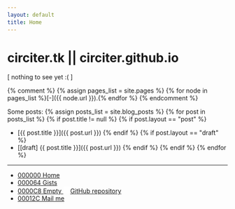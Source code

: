 ```yaml
---
layout: default
title: Home
---
```


# circiter.tk || circiter.github.io

[ nothing to see yet :( ]

{% comment %}
{% assign pages_list = site.pages %}
{% for node in pages_list %}[-]({{ node.url }}).{% endfor %}
{% endcomment %}

Some posts:
{% assign posts_list = site.blog_posts %}
{% for post in posts_list %}
    {% if post.title != null %}
        {% if post.layout == "post" %}
* [{{ post.title }}]({{ post.url }})
        {% endif %}
        {% if post.layout == "draft" %}
* [[draft] {{ post.title }}]({{ post.url }})
        {% endif %}
    {% endif %}
{% endfor %}

----------

- [000000 Home](http://circiter.tk)
- [000064 Gists](https://gist.github.com/Circiter/)
- [0000C8 Empty <img src="/assets/images/blacktocat.png" />GitHub repository](https://github.com/Circiter)
- [00012C Mail me](mailto:xcirciter@gmail.com)
